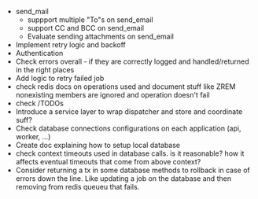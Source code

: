 - send_mail
    - suppport multiple "To"s on send_email
    - support CC and BCC on send_email
    - Evaluate sending attachments on send_email
- Implement retry logic and backoff
- Authentication
- Check errors overall - if they are correctly logged and handled/returned in the right places
- Add logic to retry failed job
- check redis docs on operations used and document stuff like ZREM nonexisting members are ignored and operation doesn't fail
- check /TODOs
- Introduce a service layer to wrap dispatcher and store and coordinate suff?
- Check database connections configurations on each application (api, worker, ...)
- Create doc explaining how to setup local database
- check context timeouts used in database calls. is it reasonable? how it affects eventual timeouts that come from above context?
- Consider returning a tx in some database methods to rollback in case of errors down the line. Like updating a job on the database and then
removing from redis queueu that fails.